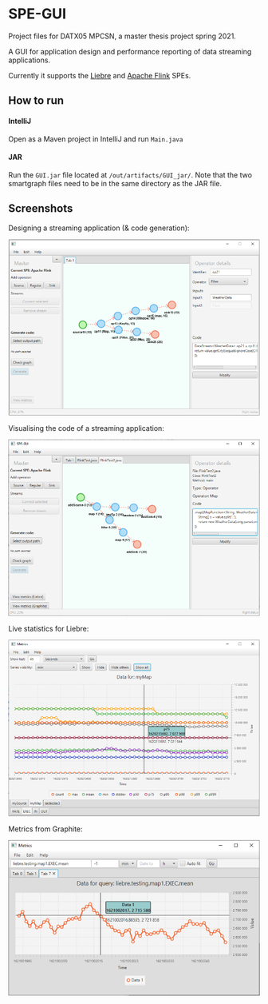 # SPE-GUI
Project files for DATX05 MPCSN, a master thesis project spring 2021.

A GUI for application design and performance reporting of data streaming applications.

Currently it supports the [Liebre](https://github.com/vincenzo-gulisano/Liebre) and [Apache Flink](https://github.com/apache/flink) SPEs.

## How to run
#### IntelliJ
Open as a Maven project in IntelliJ and run `Main.java`

#### JAR
Run the `GUI.jar` file located at `/out/artifacts/GUI_jar/`.
Note that the two smartgraph files need to be in the same directory as the JAR file.

## Screenshots
Designing a streaming application (& code generation):

![Designing a streaming application](/images/gui-2.png)

Visualising the code of a streaming application:

![Visualising the code of a streaming application](/images/gui-4.png)

Live statistics for Liebre:

![Live statistics for Liebre](/images/gui-3-2.png)

Metrics from Graphite:

![Metrics from Graphite](/images/gui-graphite.png)

